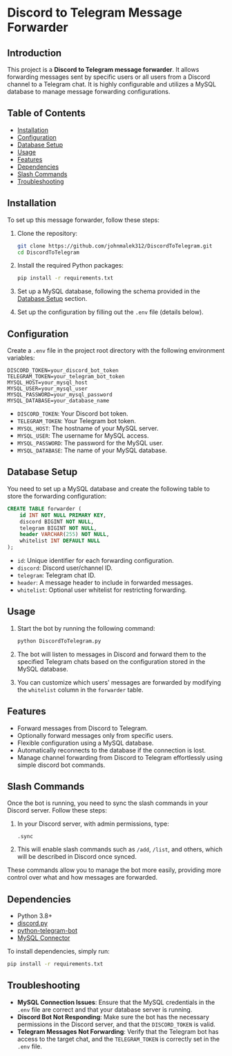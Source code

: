 # Discord to Telegram Message Forwarder

## Introduction

This project is a **Discord to Telegram message forwarder**. It allows forwarding messages sent by specific users or all users from a Discord channel to a Telegram chat. It is highly configurable and utilizes a MySQL database to manage message forwarding configurations.

## Table of Contents

- [Installation](#installation)
- [Configuration](#configuration)
- [Database Setup](#database-setup)
- [Usage](#usage)
- [Features](#features)
- [Dependencies](#dependencies)
- [Slash Commands](#slash-commands)
- [Troubleshooting](#troubleshooting)

## Installation

To set up this message forwarder, follow these steps:

1. Clone the repository:
   ```bash
   git clone https://github.com/johnmalek312/DiscordToTelegram.git
   cd DiscordToTelegram

2. Install the required Python packages:
   ```bash
   pip install -r requirements.txt
   ```

3. Set up a MySQL database, following the schema provided in the [Database Setup](#database-setup) section.

4. Set up the configuration by filling out the `.env` file (details below).

## Configuration

Create a `.env` file in the project root directory with the following environment variables:

```
DISCORD_TOKEN=your_discord_bot_token
TELEGRAM_TOKEN=your_telegram_bot_token
MYSQL_HOST=your_mysql_host
MYSQL_USER=your_mysql_user
MYSQL_PASSWORD=your_mysql_password
MYSQL_DATABASE=your_database_name
```

- `DISCORD_TOKEN`: Your Discord bot token.
- `TELEGRAM_TOKEN`: Your Telegram bot token.
- `MYSQL_HOST`: The hostname of your MySQL server.
- `MYSQL_USER`: The username for MySQL access.
- `MYSQL_PASSWORD`: The password for the MySQL user.
- `MYSQL_DATABASE`: The name of your MySQL database.

## Database Setup

You need to set up a MySQL database and create the following table to store the forwarding configuration:

```sql
CREATE TABLE forwarder (
    id INT NOT NULL PRIMARY KEY,  
    discord BIGINT NOT NULL,      
    telegram BIGINT NOT NULL,     
    header VARCHAR(255) NOT NULL, 
    whitelist INT DEFAULT NULL    
);
```

- `id`: Unique identifier for each forwarding configuration.
- `discord`: Discord user/channel ID.
- `telegram`: Telegram chat ID.
- `header`: A message header to include in forwarded messages.
- `whitelist`: Optional user whitelist for restricting forwarding.

## Usage

1. Start the bot by running the following command:

   ```bash
   python DiscordToTelegram.py
   ```

2. The bot will listen to messages in Discord and forward them to the specified Telegram chats based on the configuration stored in the MySQL database.

3. You can customize which users' messages are forwarded by modifying the `whitelist` column in the `forwarder` table.

## Features

- Forward messages from Discord to Telegram.
- Optionally forward messages only from specific users.
- Flexible configuration using a MySQL database.
- Automatically reconnects to the database if the connection is lost.
- Manage channel forwarding from Discord to Telegram effortlessly using simple discord bot commands.
## Slash Commands

Once the bot is running, you need to sync the slash commands in your Discord server. Follow these steps:

1. In your Discord server, with admin permissions, type:

   ```
   .sync
   ```

2. This will enable slash commands such as `/add`, `/list`, and others, which will be described in Discord once synced.

These commands allow you to manage the bot more easily, providing more control over what and how messages are forwarded.

## Dependencies

- Python 3.8+
- [discord.py](https://discordpy.readthedocs.io/en/stable/)
- [python-telegram-bot](https://python-telegram-bot.readthedocs.io/)
- [MySQL Connector](https://dev.mysql.com/doc/connector-python/en/)

To install dependencies, simply run:

```bash
pip install -r requirements.txt
```

## Troubleshooting

- **MySQL Connection Issues**: Ensure that the MySQL credentials in the `.env` file are correct and that your database server is running.
- **Discord Bot Not Responding**: Make sure the bot has the necessary permissions in the Discord server, and that the `DISCORD_TOKEN` is valid.
- **Telegram Messages Not Forwarding**: Verify that the Telegram bot has access to the target chat, and the `TELEGRAM_TOKEN` is correctly set in the `.env` file.

